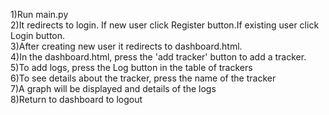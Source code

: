 1)Run main.py<br>
2)It redirects to login. If new user click Register button.If existing user click Login button.<br>
3)After creating new user it redirects to dashboard.html.<br>
4)In the dashboard.html, press the 'add tracker' button to add a tracker. <br>
5)To add logs, press the Log button in the table of trackers<br>
6)To see details about the tracker, press the name of the tracker<br>
7)A graph will be displayed and details of the logs<br>
8)Return to dashboard to logout<br>
